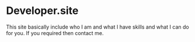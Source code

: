 # Developer.site
This site basically include who I am and what I have skills and what I can do for you. If you required then contact me.
